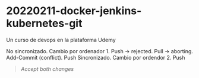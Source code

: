 # 20220211-docker-jenkins-kubernetes-git
Un curso de devops en la plataforma Udemy

No sincronizado. Cambio por ordenador 1. Push -> rejected. Pull -> aborting. Add-Commit (conflict). Push
Sincronizado. Cambio por ordendor 2. Push

> *Accept both changes*
